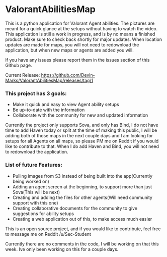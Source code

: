# ValorantAbilitiesMap

This is a python application for Valorant Agent abilities.  The pictures are meant for a quick glance at the setups without having to watch the video.  This application is still a work in progress, and is by no means a finished product.  Make sure to check back shortly for major updates.  When location updates are made for maps, you will not need to redownload the application, but when new maps or agents are added you will.

If you have any issues please report them in the issues section of this Github page.

Current Release: https://github.com/Devin-Marks/ValorantAbilitiesMap/releases/tag/1

### This project has 3 goals:
- Make it quick and easy to view Agent ability setups
- Be up-to-date with the information
- Collaborate with the community for new and updated information

Currently the project only supports Sova, and only has Bind, I do not have time to add Haven today or split at the time of making this public, I will be adding both of those maps in the next couple days and I am looking for setups for all Agents on all maps, so please PM me on Reddit if you would like to contribute to that.  When I do add Haven and Bind, you will not need to redownload the application.

### List of future Features:
- Pulling images from S3 instead of being built into the app(Currently being worked on)
- Adding an agent screen at the beginning, to support more than just Sova(This will be next)
- Creating and adding the files for other agents(Will need community support with this one)
- Creating collaborative documents for the community to give suggestions for ability setups
- Creating a web application out of this, to make access much easier

This is an open source project, and if you would like to contribute, feel free to message me on Reddit /u/Sec-Student

Currently there are no comments in the code, I will be working on that this week.  Ive only been working on this for a couple days.
